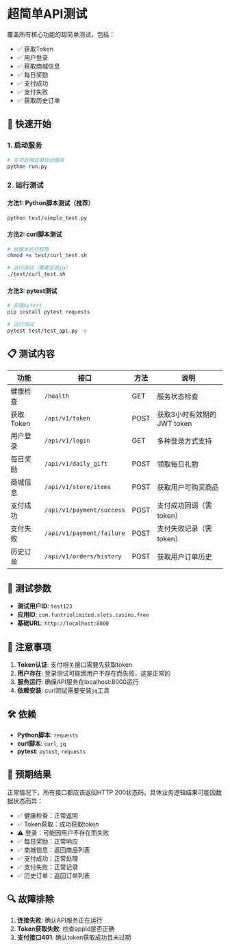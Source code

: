 # 超简单API测试

覆盖所有核心功能的超简单测试，包括：
- ✅ 获取Token
- ✅ 用户登录
- ✅ 获取商城信息
- ✅ 每日奖励
- ✅ 支付成功
- ✅ 支付失败
- ✅ 获取历史订单

## 🚀 快速开始

### 1. 启动服务
```bash
# 在项目根目录启动服务
python run.py
```

### 2. 运行测试

#### 方法1: Python脚本测试（推荐）
```bash
python test/simple_test.py
```

#### 方法2: curl脚本测试
```bash
# 给脚本执行权限
chmod +x test/curl_test.sh

# 运行测试（需要安装jq）
./test/curl_test.sh
```

#### 方法3: pytest测试
```bash
# 安装pytest
pip install pytest requests

# 运行测试
pytest test/test_api.py -v
```

## 📋 测试内容

| 功能 | 接口 | 方法 | 说明 |
|------|------|------|------|
| 健康检查 | `/health` | GET | 服务状态检查 |
| 获取Token | `/api/v1/token` | POST | 获取3小时有效期的JWT token |
| 用户登录 | `/api/v1/login` | GET | 多种登录方式支持 |
| 每日奖励 | `/api/v1/daily_gift` | POST | 领取每日礼物 |
| 商城信息 | `/api/v1/store/items` | POST | 获取用户可购买商品 |
| 支付成功 | `/api/v1/payment/success` | POST | 支付成功回调（需token） |
| 支付失败 | `/api/v1/payment/failure` | POST | 支付失败记录（需token） |
| 历史订单 | `/api/v1/orders/history` | POST | 获取用户订单历史 |

## 🔧 测试参数

- **测试用户ID**: `test123`
- **应用ID**: `com.funtriolimited.slots.casino.free`
- **基础URL**: `http://localhost:8000`

## 📝 注意事项

1. **Token认证**: 支付相关接口需要先获取token
2. **用户存在**: 登录测试可能因用户不存在而失败，这是正常的
3. **服务运行**: 确保API服务在localhost:8000运行
4. **依赖安装**: curl测试需要安装`jq`工具

## 🛠️ 依赖

- **Python脚本**: `requests`
- **curl脚本**: `curl`, `jq`
- **pytest**: `pytest`, `requests`

## 🎯 预期结果

正常情况下，所有接口都应该返回HTTP 200状态码。具体业务逻辑结果可能因数据状态而异：

- ✅ 健康检查：正常返回
- ✅ Token获取：成功获取token
- ⚠️ 登录：可能因用户不存在而失败
- ✅ 每日奖励：正常响应
- ✅ 商城信息：返回商品列表
- ✅ 支付成功：正常处理
- ✅ 支付失败：正常记录
- ✅ 历史订单：返回订单列表

## 🔍 故障排除

1. **连接失败**: 确认API服务正在运行
2. **Token获取失败**: 检查appId是否正确
3. **支付接口401**: 确认token获取成功且未过期